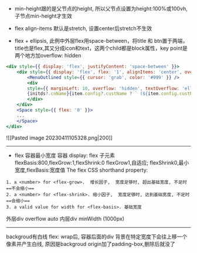 - min-height跟的是父节点的height, 所以父节点设置为height:100%或100vh,子节点min-height才生效
- flex align-items 默认是stretch, 设置center后stretch不生效

- flex + ellipsis, 此例中外层flex用space-between，将title 和 btn置于两端，title也是flex,其又分成icon和text，这两个child都是block属性，key point是两个地方加overflow: hidden
```jsx
<div style={{ display: 'flex', justifyContent: 'space-between' }}>
	<div style={{ display: 'flex', flex: '1', alignItems: 'center', overflow: 'hidden' }}>
		<MenuOutlined style={{ cursor: 'grab', color: '#999' }} />
		<div
		style={{ marginLeft: 10, overflow: 'hidden', textOverflow: 'ellipsis', whiteSpace: 'nowrap'}}>
		{initds?.cnName}{item.config?.custName ? ` (${item.config.custName})` : ''}
		</div>
	</div>
	<Space style={{ flex: '0' }}>
	...
	</Space>
</div>
```
![[Pasted image 20230411105328.png|200]]

--- 
- flex 容器最小宽度
容器 display: flex
子元素 flexBasis:800,flexGrow:1,flexShrink:0
flexGrow1,自适应; flexShrink0,最小宽度,flexBasis:宽度值
The flex CSS shorthand property: 
```
1. a <number> for <flex-grow>.  增长因子,  宽度足够时, 超出基础宽度, 不足时==不会缩小==
2. a <number> for <flex-shrink>. 缩小因子,  宽度足够时, 达到基础宽度, 不足时==会缩小==
3. a valid value for width for <flex-basis>. 基础宽度
```
外层div overflow auto
内层div minWidth (1000px)

--- 
backgroud有白线
flex: wrap后, 容器后面的div 背景在特定宽度下会往上移一个像素并产生白线, 原因是backgroud origin加了padding-box,删除后就没了